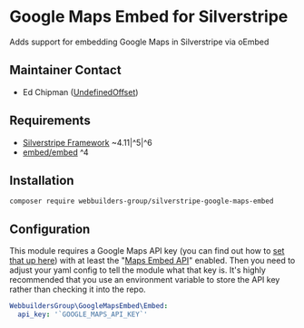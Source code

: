 Google Maps Embed for Silverstripe
=================
Adds support for embedding Google Maps in Silverstripe via oEmbed

## Maintainer Contact
* Ed Chipman ([UndefinedOffset](https://github.com/UndefinedOffset))

## Requirements
* [Silverstripe Framework](https://github.com/silverstripe/silverstripe-framework) ~4.11|^5|^6
* [embed/embed](https://github.com/oscarotero/Embed) ^4


## Installation
```
composer require webbuilders-group/silverstripe-google-maps-embed
```


## Configuration
This module requires a Google Maps API key (you can find out how to [set that up here](https://webbuildersgroup.com/blog/how-to-create-a-google-maps-api-key/)) with at least the "[Maps Embed API](https://console.cloud.google.com/marketplace/product/google/maps-embed-backend.googleapis.com)" enabled. Then you need to adjust your yaml config to tell the module what that key is. It's highly recommended that you use an environment variable to store the API key rather than checking it into the repo.

```yaml
WebbuildersGroup\GoogleMapsEmbed\Embed:
  api_key: '`GOOGLE_MAPS_API_KEY`'

```
